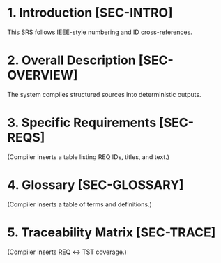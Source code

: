 # 1. Introduction  [SEC-INTRO]
This SRS follows IEEE-style numbering and ID cross-references.

# 2. Overall Description  [SEC-OVERVIEW]
The system compiles structured sources into deterministic outputs.

# 3. Specific Requirements  [SEC-REQS]
(Compiler inserts a table listing REQ IDs, titles, and text.)

# 4. Glossary  [SEC-GLOSSARY]
(Compiler inserts a table of terms and definitions.)

# 5. Traceability Matrix  [SEC-TRACE]
(Compiler inserts REQ ↔ TST coverage.)